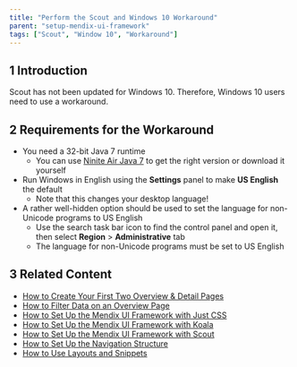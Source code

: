 ```yaml
---
title: "Perform the Scout and Windows 10 Workaround"
parent: "setup-mendix-ui-framework"
tags: ["Scout", "Window 10", "Workaround"]
---
```


## 1 Introduction

Scout has not been updated for Windows 10. Therefore, Windows 10 users need to use a workaround.

## 2 Requirements for the Workaround

* You need a 32-bit Java 7 runtime
    * You can use [Ninite Air Java 7](http://ninite.com/air-java7) to get the right version or download it yourself
* Run Windows in English using the **Settings** panel to make **US English** the default
    * Note that this changes your desktop language!
* A rather well-hidden option should be used to set the language for non-Unicode programs to US English
    * Use the search task bar icon to find the control panel and open it, then select **Region** > **Administrative** tab
    * The language for non-Unicode programs must be set to US English

## 3 Related Content

* [How to Create Your First Two Overview & Detail Pages](create-your-first-two-overview-and-detail-pages)
* [How to Filter Data on an Overview Page](filtering-data-on-an-overview-page)
* [How to Set Up the Mendix UI Framework with Just CSS](setup-mendix-ui-framework-with-just-css)
* [How to Set Up the Mendix UI Framework with Koala](setup-mendix-ui-framework-with-koala)
* [How to Set Up the Mendix UI Framework with Scout](setup-mendix-ui-framework-with-scout)
* [How to Set Up the Navigation Structure](setting-up-the-navigation-structure)
* [How to Use Layouts and Snippets](layouts-and-snippets)
